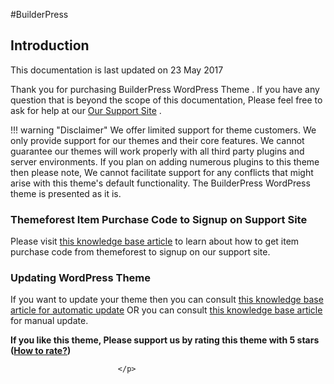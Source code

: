 #BuilderPress

## Introduction
This documentation is last updated on 23 May 2017

Thank you for purchasing BuilderPress WordPress Theme . If you have any question that is beyond the scope of this documentation, Please feel free to ask for help at our <a href="https://support.inspirythemes.com/" target="_blank">Our Support Site</a> .

!!! warning "Disclaimer"
          We offer limited support for theme customers. We only provide support for our themes and their core features. We cannot guarantee our themes will work properly with all third party plugins and server environments. If you plan on adding numerous plugins to this theme then please note, We cannot facilitate support for any conflicts that might arise with this theme's default functionality. The BuilderPress WordPress theme is presented as it is.

<h3>Themeforest Item Purchase Code to Signup on Support Site</h3>

Please visit <a href="https://support.inspirythemes.com/knowledgebase/how-to-get-themeforest-item-purchase-code/" target="_blank">this knowledge base article</a> to learn about how to get item purchase code from themeforest to signup on our support site.

<h3>Updating WordPress Theme</h3>

If you want to update your theme then you can consult <a href="https://support.inspirythemes.com/knowledgebase/update-theme-using-envato-wordpress-toolkit/" target="_blank">this knowledge base article for automatic update</a> OR you can consult <a href="https://support.inspirythemes.com/knowledgebase/better-way-to-update-wordpress-theme/" target="_blank">this knowledge base article</a> for manual update.

<p><strong>If you like this theme, Please support us by rating this theme with 5 stars (<a target="_blank" href="img/how-to-rate-theme.png">How to rate?</a>)</strong>
                            </br>
                                <i class="start-gold fa fa-star"></i>
                                <i class="start-gold fa fa-star"></i>
                                <i class="start-gold fa fa-star"></i>
                                <i class="start-gold fa fa-star"></i>
                                <i class="start-gold fa fa-star"></i>

                            </p>
